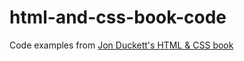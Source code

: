 # html-and-css-book-code
Code examples from [Jon Duckett's HTML &amp; CSS book](http://www.htmlandcssbook.com/code-samples/)
